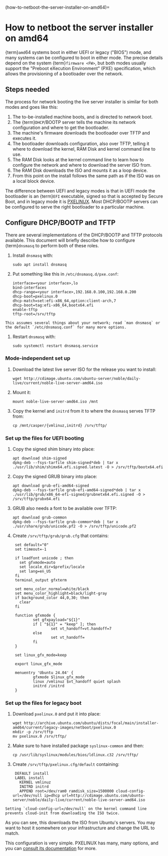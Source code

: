 (how-to-netboot-the-server-installer-on-amd64)=
# How to netboot the server installer on amd64

{term}`amd`64 systems boot in either UEFI or legacy ("BIOS") mode, and many systems can be configured to boot in either mode. The precise details depend on the system {term}`firmware <FW>`, but both modes usually support the "Preboot eXecution Environment" (PXE) specification, which allows the provisioning of a bootloader over the network.

## Steps needed

The process for network booting the live server installer is similar for both modes and goes like this:

1. The to-be-installed machine boots, and is directed to network boot.
2. The {term}`DHCP`/BOOTP server tells the machine its network configuration and where to get the bootloader.
3. The machine's firmware downloads the bootloader over TFTP and executes it.
4. The bootloader downloads configuration, also over TFTP, telling it where to download the kernel, RAM Disk and kernel command line to use.
5. The RAM Disk looks at the kernel command line to learn how to configure the network and where to download the server ISO from.
6. The RAM Disk downloads the ISO and mounts it as a loop device.
7. From this point on the install follows the same path as if the ISO was on a local block device.

The difference between UEFI and legacy modes is that in UEFI mode the bootloader is an {term}`EFI` executable, signed so that is accepted by Secure Boot, and in legacy mode it is [PXELINUX](https://wiki.syslinux.org/wiki/index.php?title=PXELINUX). Most DHCP/BOOTP servers can be configured to serve the right bootloader to a particular machine.

## Configure DHCP/BOOTP and TFTP

There are several implementations of the DHCP/BOOTP and TFTP protocols available. This document will briefly describe how to configure {term}`dnsmasq` to perform both of these roles.

1. Install `dnsmasq` with:

   ```
   sudo apt install dnsmasq
   ```

2. Put something like this in `/etc/dnsmasq.d/pxe.conf`:

   ```
   interface=<your interface>,lo
   bind-interfaces
   dhcp-range=<your interface>,192.168.0.100,192.168.0.200
   dhcp-boot=pxelinux.0
   dhcp-match=set:efi-x86_64,option:client-arch,7
   dhcp-boot=tag:efi-x86_64,bootx64.efi
   enable-tftp
   tftp-root=/srv/tftp
   ```

```{note}
This assumes several things about your network; read `man dnsmasq` or the default `/etc/dnsmasq.conf` for many more options.
```

1. Restart `dnsmasq` with:

   ```
   sudo systemctl restart dnsmasq.service
   ```

<!-- XXX: This is an internal note & should not be presented in public, until fixed.
## Serve the bootloaders and configuration.

**We need to make this section possible to write sanely**

Ideally this would be something like:

```
apt install cd-boot-images-amd64
ln -s /usr/share/cd-boot-images-amd64 /srv/tftp/boot-amd64
```
-->

### Mode-independent set up

1. Download the latest live server ISO for the release you want to install:

   ```
   wget http://cdimage.ubuntu.com/ubuntu-server/noble/daily-live/current/noble-live-server-amd64.iso
   ```

2. Mount it:

   ```
   mount noble-live-server-amd64.iso /mnt
   ```

3. Copy the kernel and `initrd` from it to where the `dnsmasq` serves TFTP from:

   ```
   cp /mnt/casper/{vmlinuz,initrd} /srv/tftp/
   ```

### Set up the files for UEFI booting

1. Copy the signed shim binary into place:

   ```
   apt download shim-signed
   dpkg-deb --fsys-tarfile shim-signed*deb | tar x ./usr/lib/shim/shimx64.efi.signed.latest -O > /srv/tftp/bootx64.efi
   ```

2. Copy the signed GRUB binary into place:

   ```
   apt download grub-efi-amd64-signed
   dpkg-deb --fsys-tarfile grub-efi-amd64-signed*deb | tar x ./usr/lib/grub/x86_64-efi-signed/grubnetx64.efi.signed -O > /srv/tftp/grubx64.efi
   ```

3. GRUB also needs a font to be available over TFTP:

   ```
   apt download grub-common
   dpkg-deb --fsys-tarfile grub-common*deb | tar x ./usr/share/grub/unicode.pf2 -O > /srv/tftp/unicode.pf2
   ```

4. Create `/srv/tftp/grub/grub.cfg` that contains:

   ```
    set default="0"
    set timeout=-1
        
    if loadfont unicode ; then
      set gfxmode=auto
      set locale_dir=$prefix/locale
      set lang=en_US
    fi
    terminal_output gfxterm
        
    set menu_color_normal=white/black
    set menu_color_highlight=black/light-gray
    if background_color 44,0,30; then
      clear
    fi
        
    function gfxmode {
            set gfxpayload="${1}"
            if [ "${1}" = "keep" ]; then
                    set vt_handoff=vt.handoff=7
            else
                    set vt_handoff=
            fi
    }
        
    set linux_gfx_mode=keep
        
    export linux_gfx_mode
        
    menuentry 'Ubuntu 24.04' {
            gfxmode $linux_gfx_mode
            linux /vmlinuz $vt_handoff quiet splash
            initrd /initrd
    }
   ```

### Set up the files for legacy boot

1. Download `pxelinux.0` and put it into place:

   ```
   wget http://archive.ubuntu.com/ubuntu/dists/focal/main/installer-amd64/current/legacy-images/netboot/pxelinux.0
   mkdir -p /srv/tftp
   mv pxelinux.0 /srv/tftp/
   ```

5. Make sure to have installed package `syslinux-common` and then:

   ```
   cp /usr/lib/syslinux/modules/bios/ldlinux.c32 /srv/tftp/
   ```

6. Create `/srv/tftp/pxelinux.cfg/default` containing:

   ```
    DEFAULT install
    LABEL install
      KERNEL vmlinuz
      INITRD initrd
      APPEND root=/dev/ram0 ramdisk_size=1500000 cloud-config-url=/dev/null ip=dhcp url=http://cdimage.ubuntu.com/ubuntu-server/noble/daily-live/current/noble-live-server-amd64.iso
   ```

```{note}
Setting `cloud-config-url=/dev/null` on the kernel command line prevents cloud-init from downloading the ISO twice.
```

As you can see, this downloads the ISO from Ubuntu's servers. You may want to host it somewhere on your infrastructure and change the URL to match.

This configuration is very simple. PXELINUX has many, many options, and you can [consult its documentation](https://wiki.syslinux.org/wiki/index.php?title=PXELINUX) for more.
